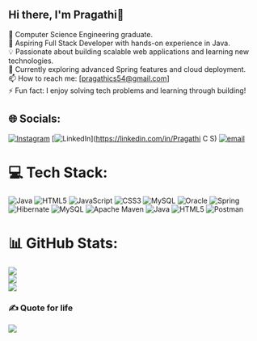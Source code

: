 ## Hi there, I'm Pragathi👋

🧠 Computer Science Engineering graduate.<br/>
🚀 Aspiring Full Stack Developer with hands-on experience in Java.<br/>
💡 Passionate about building scalable web applications and learning new technologies.<br/>
🌱 Currently exploring advanced Spring features and cloud deployment.<br/>
📫 How to reach me: [pragathics54@gmail.com]<br/>
⚡ Fun fact: I enjoy solving tech problems and learning through building!

## 🌐 Socials:
[![Instagram](https://img.shields.io/badge/Instagram-%23E4405F.svg?logo=Instagram&logoColor=white)](https://instagram.com/pragathi_prajwal_) [![LinkedIn](https://img.shields.io/badge/LinkedIn-%230077B5.svg?logo=linkedin&logoColor=white)](https://linkedin.com/in/Pragathi C S) [![email](https://img.shields.io/badge/Email-D14836?logo=gmail&logoColor=white)](mailto:pragathics54@gmail.com) 

# 💻 Tech Stack:
![Java](https://img.shields.io/badge/java-%23ED8B00.svg?style=for-the-badge&logo=openjdk&logoColor=white) ![HTML5](https://img.shields.io/badge/html5-%23E34F26.svg?style=for-the-badge&logo=html5&logoColor=white) ![JavaScript](https://img.shields.io/badge/javascript-%23323330.svg?style=for-the-badge&logo=javascript&logoColor=%23F7DF1E) ![CSS3](https://img.shields.io/badge/css3-%231572B6.svg?style=for-the-badge&logo=css3&logoColor=white) ![MySQL](https://img.shields.io/badge/mysql-4479A1.svg?style=for-the-badge&logo=mysql&logoColor=white) ![Oracle](https://img.shields.io/badge/Oracle-F80000?style=for-the-badge&logo=oracle&logoColor=white) ![Spring](https://img.shields.io/badge/spring-%236DB33F.svg?style=for-the-badge&logo=spring&logoColor=white) ![Hibernate](https://img.shields.io/badge/Hibernate-59666C?style=for-the-badge&logo=Hibernate&logoColor=white) ![MySQL](https://img.shields.io/badge/mysql-4479A1.svg?style=for-the-badge&logo=mysql&logoColor=white) ![Apache Maven](https://img.shields.io/badge/Apache%20Maven-C71A36?style=for-the-badge&logo=Apache%20Maven&logoColor=white) ![Java](https://img.shields.io/badge/java-%23ED8B00.svg?style=for-the-badge&logo=openjdk&logoColor=white) ![HTML5](https://img.shields.io/badge/html5-%23E34F26.svg?style=for-the-badge&logo=html5&logoColor=white) ![Postman](https://img.shields.io/badge/Postman-FF6C37?style=for-the-badge&logo=postman&logoColor=white)
# 📊 GitHub Stats:
![](https://github-readme-stats.vercel.app/api?username=Pragath04&theme=merko&hide_border=false&include_all_commits=false&count_private=false)<br/>
![](https://nirzak-streak-stats.vercel.app/?user=Pragath04&theme=merko&hide_border=false)<br/>
![](https://github-readme-stats.vercel.app/api/top-langs/?username=Pragath04&theme=merko&hide_border=false&include_all_commits=false&count_private=false&layout=compact)

### ✍️ Quote for life
![](https://quotes-github-readme.vercel.app/api?type=horizontal&theme=radical)

<!-- Proudly created with GPRM ( https://gprm.itsvg.in ) -->
